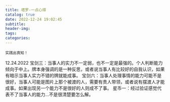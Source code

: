 ```yaml
---
title: 塔罗-一点心得
catalog: true
date: 2022-12-24 19:02:45
subtitle:
header-img:
tags:
categories:
---
```


	实践出真知！

12.24.2022
宝剑三：当事人的实力不一定弱，也不一定是最强的。个人判断能力倾向于中上。牌本身强调的是一种反思，或者说当事人有比较好的自我认识，如果有暗示当事人实力不错的牌就能成事。
宝剑六：当事人处理事情的能力可能不是很好，当事人可能是图片上那个被渡的人，需要有贵人带领，或者说有摆渡人才能成事。如果出现另一个能力不是很好的人则成不了事。
星币一：经过验证感觉代表不了当事人的能力...不是很清楚要怎么解。